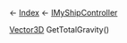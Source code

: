 ← [Index](Api-Index) ← [IMyShipController](Sandbox.ModAPI.Ingame.IMyShipController)

[Vector3D](VRageMath.Vector3D) GetTotalGravity()